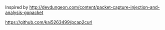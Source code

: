 Inspired by
http://devdungeon.com/content/packet-capture-injection-and-analysis-gopacket

https://github.com/kai5263499/pcap2curl